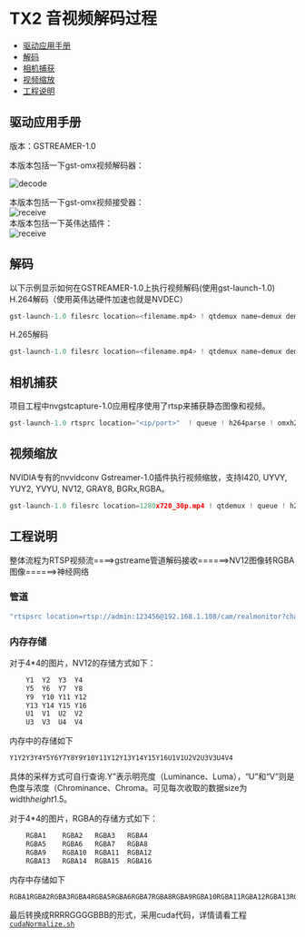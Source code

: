TX2 音视频解码过程
================
* [驱动应用手册](#驱动应用手册)
* [解码](#解码)
* [相机捕获](#相机捕获)
* [视频缩放](#视频缩放)
* [工程说明](#工程说明)

## 驱动应用手册
版本：GSTREAMER-1.0  

本版本包括一下gst-omx视频解码器：  
  
![decode](http://192.168.0.2:8089/wangxuetong/Tx2/raw/master/docs/images/decode.png)  
  
  
本版本包括一下gst-omx视频接受器：  
![receive](http://192.168.0.2:8089/wangxuetong/Tx2/raw/master/docs/images/receive.png)  
本版本包括一下英伟达插件：  
![receive](http://192.168.0.2:8089/wangxuetong/Tx2/raw/master/docs/images/videoplugin.png)  
## 解码
以下示例显示如何在GSTREAMER-1.0上执行视频解码(使用gst-launch-1.0)  
H.264解码（使用英伟达硬件加速也就是NVDEC）
```c
gst-launch-1.0 filesrc location=<filename.mp4> ! qtdemux name=demux demux.video_0 ! queue ! h264parse ! omxh264dec ! nveglglessink -e
```
H.265解码
```c
gst-launch-1.0 filesrc location=<filename.mp4> ! qtdemux name=demux demux.video_0 ! queue ! h265parse ! omxh265dec ! nvoverlaysink -e
```

## 相机捕获
项目工程中nvgstcapture-1.0应用程序使用了rtsp来捕获静态图像和视频。
```c
gst-launch-1.0 rtsprc location="<ip/port>"  ! queue ! h264parse ! omxh264dec ! nveglglessink -e
```
## 视频缩放
NVIDIA专有的nvvidconv Gstreamer-1.0插件执行视频缩放，支持I420, UYVY, YUY2, YVYU, NV12, GRAY8, BGRx,RGBA。
```c
gst-launch-1.0 filesrc location=1280x720_30p.mp4 ! qtdemux ! queue ! h264parse ! omxh264dec ! nvvidconv ! 'video/x-raw, format=(string)I420, width=640, height=480' !  xvimagesink -e
```

## 工程说明
整体流程为RTSP视频流====>gstreame管道解码接收======>NV12图像转RGBA图像======>神经网络

### 管道
```c
"rtspsrc location=rtsp://admin:123456@192.168.1.108/cam/realmonitor?channel=1&subtype=1 latency=0 ! decodebin ! nvvidconv ! video/x-raw,format=(string)RGBA,width=(int), height=(int) mHeightfFramerate=30/1 ! appsink name=mysink ";
```
### 内存存储
对于4*4的图片，NV12的存储方式如下：
```c
	Y1  Y2  Y3  Y4
	Y5  Y6  Y7  Y8
	Y9  Y10 Y11 Y12
	Y13 Y14 Y15 Y16
	U1  V1  U2  V2
	U3  V3  U4  V4

```
内存中的存储如下
```c
Y1Y2Y3Y4Y5Y6Y7Y8Y9Y10Y11Y12Y13Y14Y15Y16U1V1U2V2U3V3U4V4
```
具体的采样方式可自行查询.Y”表示明亮度（Luminance、Luma），“U”和“V”则是色度与浓度（Chrominance、Chroma。可见每次收取的数据size为width*height*1.5。  

对于4*4的图片，RGBA的存储方式如下：
```c
	RGBA1    RGBA2   RGBA3   RGBA4
	RGBA5    RGBA6   RGBA7   RGBA8
	RGBA9    RGBA10  RGBA11  RGBA12
	RGBA13   RGBA14  RGBA15  RGBA16
```
内存中存储如下
```c
RGBA1RGBA2RGBA3RGBA4RGBA5RGBA6RGBA7RGBA8RGBA9RGBA10RGBA11RGBA12RGBA13RGBA14RGBA15RGBA16
```
最后转换成RRRRGGGGBBB的形式，采用cuda代码，详情请看工程[`cudaNormalize.sh`](inference/Videoinference/Camerstream/cuda/cudaNormalize.cu)

